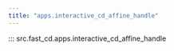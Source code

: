 ```yaml
---
title: "apps.interactive_cd_affine_handle"
---
```


::: src.fast_cd.apps.interactive_cd_affine_handle
